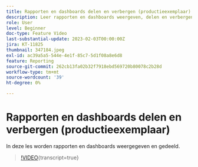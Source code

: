 ```yaml
---
title: Rapporten en dashboards delen en verbergen (productieexemplaar)
description: Leer rapporten en dashboards weergeven, delen en verbergen.
role: User
level: Beginner
doc-type: Feature Video
last-substantial-update: 2023-02-03T00:00:00Z
jira: KT-11825
thumbnail: 347184.jpeg
exl-id: ac39a5a5-544e-4e1f-85c7-5d1f08a8e6d8
feature: Reporting
source-git-commit: 262cb13fa02b32f7918ebd569720b80078c2b28d
workflow-type: tm+mt
source-wordcount: '39'
ht-degree: 0%

---
```


# Rapporten en dashboards delen en verbergen (productieexemplaar)

In deze les worden rapporten en dashboards weergegeven en gedeeld.

>[!VIDEO](https://video.tv.adobe.com/v/347184/?learn=on){transcript=true}
